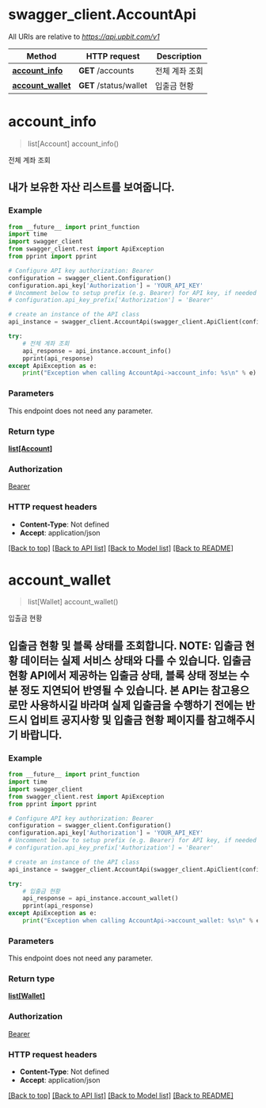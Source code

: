 # swagger_client.AccountApi

All URIs are relative to *https://api.upbit.com/v1*

Method | HTTP request | Description
------------- | ------------- | -------------
[**account_info**](AccountApi.md#account_info) | **GET** /accounts | 전체 계좌 조회
[**account_wallet**](AccountApi.md#account_wallet) | **GET** /status/wallet | 입출금 현황


# **account_info**
> list[Account] account_info()

전체 계좌 조회

## 내가 보유한 자산 리스트를 보여줍니다. 

### Example
```python
from __future__ import print_function
import time
import swagger_client
from swagger_client.rest import ApiException
from pprint import pprint

# Configure API key authorization: Bearer
configuration = swagger_client.Configuration()
configuration.api_key['Authorization'] = 'YOUR_API_KEY'
# Uncomment below to setup prefix (e.g. Bearer) for API key, if needed
# configuration.api_key_prefix['Authorization'] = 'Bearer'

# create an instance of the API class
api_instance = swagger_client.AccountApi(swagger_client.ApiClient(configuration))

try:
    # 전체 계좌 조회
    api_response = api_instance.account_info()
    pprint(api_response)
except ApiException as e:
    print("Exception when calling AccountApi->account_info: %s\n" % e)
```

### Parameters
This endpoint does not need any parameter.

### Return type

[**list[Account]**](Account.md)

### Authorization

[Bearer](../README.md#Bearer)

### HTTP request headers

 - **Content-Type**: Not defined
 - **Accept**: application/json

[[Back to top]](#) [[Back to API list]](../README.md#documentation-for-api-endpoints) [[Back to Model list]](../README.md#documentation-for-models) [[Back to README]](../README.md)

# **account_wallet**
> list[Wallet] account_wallet()

입출금 현황

## 입출금 현황 및 블록 상태를 조회합니다. **NOTE**: 입출금 현황 데이터는 실제 서비스 상태와 다를 수 있습니다. 입출금 현황 API에서 제공하는 입출금 상태, 블록 상태 정보는 수 분 정도 지연되어 반영될 수 있습니다. 본 API는 참고용으로만 사용하시길 바라며 실제 입출금을 수행하기 전에는 반드시 업비트 공지사항 및 입출금 현황 페이지를 참고해주시기 바랍니다. 

### Example
```python
from __future__ import print_function
import time
import swagger_client
from swagger_client.rest import ApiException
from pprint import pprint

# Configure API key authorization: Bearer
configuration = swagger_client.Configuration()
configuration.api_key['Authorization'] = 'YOUR_API_KEY'
# Uncomment below to setup prefix (e.g. Bearer) for API key, if needed
# configuration.api_key_prefix['Authorization'] = 'Bearer'

# create an instance of the API class
api_instance = swagger_client.AccountApi(swagger_client.ApiClient(configuration))

try:
    # 입출금 현황
    api_response = api_instance.account_wallet()
    pprint(api_response)
except ApiException as e:
    print("Exception when calling AccountApi->account_wallet: %s\n" % e)
```

### Parameters
This endpoint does not need any parameter.

### Return type

[**list[Wallet]**](Wallet.md)

### Authorization

[Bearer](../README.md#Bearer)

### HTTP request headers

 - **Content-Type**: Not defined
 - **Accept**: application/json

[[Back to top]](#) [[Back to API list]](../README.md#documentation-for-api-endpoints) [[Back to Model list]](../README.md#documentation-for-models) [[Back to README]](../README.md)

